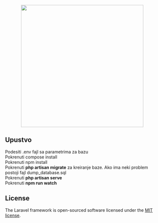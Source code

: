 <p align="center"><a href="https://laravel.com" target="_blank"><img src="https://raw.githubusercontent.com/laravel/art/master/logo-lockup/5%20SVG/2%20CMYK/1%20Full%20Color/laravel-logolockup-cmyk-red.svg" width="400"></a></p>


## Upustvo
Podesiti .env fajl sa parametrima za bazu<br />
Pokrenuti compose install<br />
Pokrenuti npm install<br />
Pokrenuti <b>php artisan migrate</b> za kreiranje baze. Ako ima neki problem postoji fajl dump_database.sql<br />
Pokrenuti <b>php artisan serve</b><br />
Pokrenuti <b>npm run watch</b><br />





## License

The Laravel framework is open-sourced software licensed under the [MIT license](https://opensource.org/licenses/MIT).
